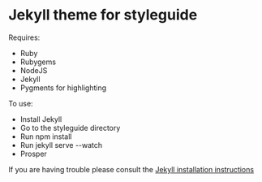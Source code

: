 # Jekyll theme for styleguide

Requires:

 - Ruby
 - Rubygems
 - NodeJS
 - Jekyll
 - Pygments for highlighting

To use:

- Install Jekyll
- Go to the styleguide directory
- Run npm install
- Run jekyll serve --watch
- Prosper

If you are having trouble please consult the [Jekyll installation instructions](http://http://jekyllrb.com/)
